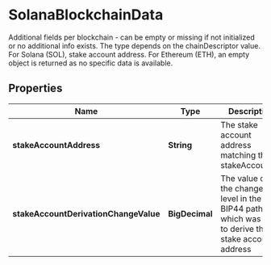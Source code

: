 

# SolanaBlockchainData

Additional fields per blockchain - can be empty or missing if not initialized or no additional info exists. The type depends on the chainDescriptor value. For Solana (SOL), stake account address. For Ethereum (ETH), an empty object is returned as no specific data is available.

## Properties

| Name | Type | Description | Notes |
|------------ | ------------- | ------------- | -------------|
|**stakeAccountAddress** | **String** | The stake account address matching the stakeAccountId. |  |
|**stakeAccountDerivationChangeValue** | **BigDecimal** | The value of the change level in the BIP44 path which was used to derive the stake account address |  |



